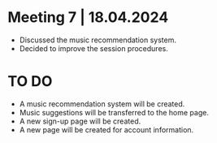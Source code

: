 # Meeting 7 | 18.04.2024
* Discussed the music recommendation system.
* Decided to improve the session procedures.

# TO DO
* A music recommendation system will be created.
* Music suggestions will be transferred to the home page.
* A new sign-up page will be created.
* A new page will be created for account information.
